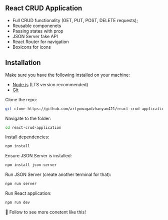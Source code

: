 ## React CRUD Application

* Full CRUD functionality (GET, PUT, POST, DELETE requests);
* Reusable componenets
* Passing states with prop
* JSON Server fake API
* React Router for navigation
* Boxicons for icons

## Installation
Make sure you have the following installed on your machine:

- [Node.js](https://nodejs.org/en) (LTS version recommended)
- [Git](https://git-scm.com/)

Clone the repo:

```bash
git clone https://github.com/artyomagadzhanyan421/react-crud-application.git
```

Navigate to the folder:

``` bash
cd react-crud-application
```

Install dependencies:

``` bash
npm install
```

Ensure JSON Server is installed:

```bash
npm install json-server
```

Run JSON Server (create another terminal for that):

```bash
npm run server
```

Run React application:

```bash
npm run dev
```

💙 Follow to see more conetent like this!